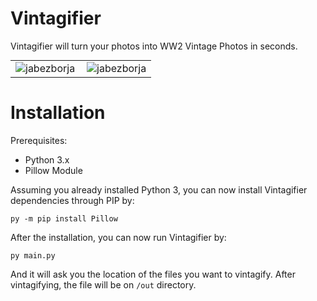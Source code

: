 # Vintagifier
Vintagifier will turn your photos into WW2 Vintage Photos in seconds.

<table style="margin-top: 5px;">
  <tr>
    <td valign="top"><img align="left" src="https://user-images.githubusercontent.com/64759159/150678732-45a0d6f6-2a55-4480-8849-c08872467a0d.png" alt="jabezborja" /></td>
    <td valign="top"><img align="center" src="https://user-images.githubusercontent.com/64759159/150678623-3848eed5-6adb-427c-9683-06ce5846d3a2.png" alt="jabezborja" /></td>
  </tr>
</table>


# Installation

Prerequisites:
- Python 3.x
- Pillow Module

Assuming you already installed Python 3, you can now install Vintagifier dependencies through PIP by:
```
py -m pip install Pillow
```

After the installation, you can now run Vintagifier by:
```
py main.py
```

And it will ask you the location of the files you want to vintagify. After vintagifying, the file will be on `/out` directory.
